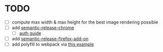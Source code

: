 # TODO

- [ ] compute max width & max height for the best image rendering possible
- [ ] add [semantic-release-chrome](https://www.npmjs.com/package/semantic-release-chrome)
  - [ ] [auth guide](https://github.com/GabrielDuarteM/semantic-release-chrome/blob/HEAD/Authentication.md)
- [ ] add [semantic-release-firefox-add-on](https://www.npmjs.com/package/semantic-release-firefox-add-on)
- [ ] add polyfill to webpack via [this example](https://github.com/webextension-toolbox/webextension-toolbox/blob/master/src/webpack-config.js)
